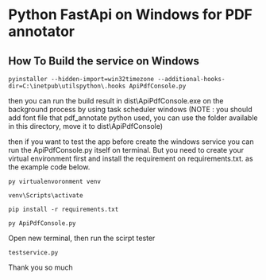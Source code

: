 # Python FastApi on Windows for PDF annotator

## How To Build the service on Windows

```
pyinstaller --hidden-import=win32timezone --additional-hooks-dir=C:\inetpub\utilspython\.hooks ApiPdfConsole.py
```

then you can run the build result in dist\ApiPdfConsole.exe on the background process by using task scheduler windows (NOTE : you should add font file that pdf_annotate python used, you can use the folder available in this directory, move it to dist\ApiPdfConsole)


then if you want to test the app before create the windows service you can run the ApiPdfConsole.py itself on terminal. But you need to create your virtual environment first and install the requirement on requirements.txt. as the example code below.

```
py virtualenvoronment venv
```
```
venv\Scripts\activate
```
```
pip install -r requirements.txt
```
```
py ApiPdfConsole.py
```

Open new terminal, then run the scirpt tester

```
testservice.py
```

Thank you so much